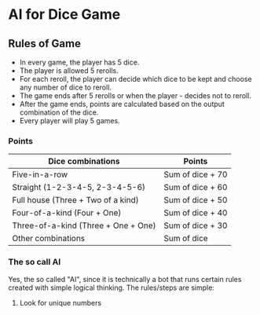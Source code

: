 # AI for Dice Game

## Rules of Game

- In every game, the player has 5 dice.
- The player is allowed 5 rerolls.
- For each reroll, the player can decide which dice to be kept and choose any number of dice to reroll.
- The game ends after 5 rerolls or when the player - decides not to reroll.
- After the game ends, points are calculated based on the output combination of the dice.
- Every player will play 5 games.


### Points

| Dice combinations | Points |
| - | - |
| Five-in-a-row | Sum of dice + 70 |
| Straight (1-2-3-4-5, 2-3-4-5-6) | Sum of dice + 60 |
| Full house (Three + Two of a kind) | Sum of dice + 50 |
| Four-of-a-kind (Four + One) | Sum of dice + 40 |
| Three-of-a-kind (Three + One + One) | Sum of dice + 30 |
| Other combinations | Sum of dice |

### The so call AI

Yes, the so called "AI", since it is technically a bot that runs certain rules created with simple logical thinking. The rules/steps are simple:

1. Look for unique numbers
